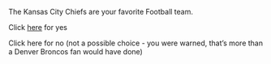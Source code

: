 The Kansas City Chiefs are your favorite Football team.

Click [here](../dance/dance.md) for yes

Click here for no (not a possible choice - you were warned, that’s more than a Denver Broncos fan would have done)
